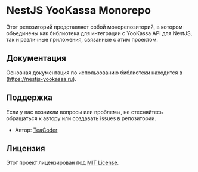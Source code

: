 # NestJS YooKassa Monorepo

Этот репозиторий представляет собой монорепозиторий, в котором объединены как библиотека для интеграции с YooKassa API для NestJS, так и различные приложения, связанные с этим проектом.

## Документация

Основная документация по использованию библиотеки находится в (https://nestjs-yookassa.ru).

## Поддержка

Если у вас возникли вопросы или проблемы, не стесняйтесь обращаться к автору или создавать issues в репозитории.

- Автор: [TeaCoder](https://github.com/TeaCoder52)

## Лицензия

Этот проект лицензирован под [MIT License](LICENSE).
